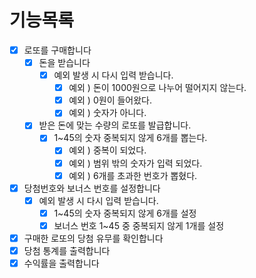 # 기능목록

- [x]  로또를 구매합니다
    - [x]  돈을 받습니다
        - [x] 예외 발생 시 다시 입력 받습니다. 
          - [x]  예외 ) 돈이 1000원으로 나누어 떨어지지 않는다.
          - [x]  예외 ) 0원이 들어왔다.
          - [x]  예외 ) 숫자가 아니다.
    - [x]  받은 돈에 맞는 수량의 로또를 발급합니다.
        - [x]  1~45의 숫자 중복되지 않게 6개를 뽑는다.
            - [x]  예외 ) 중복이 되었다.
            - [x]  예외 ) 범위 밖의 숫자가 입력 되었다.
            - [x]  예외 ) 6개를 초과한 번호가 뽑혔다.
- [x]  당첨번호와 보너스 번호를 설정합니다
    - [x] 예외 발생 시 다시 입력 받습니다.
      - [x]  1~45의 숫자 중복되지 않게 6개를 설정
      - [x]  보너스 번호 1~45 중 중복되지 않게 1개를 설정
- [x]  구매한 로또의 당첨 유무를 확인합니다
- [x]  당첨 통계를 출력합니다
- [x]  수익률을 출력합니다